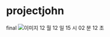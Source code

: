 # projectjohn
final
![이미지 12 월 12 일 15 시 02 분 12 초](https://user-images.githubusercontent.com/60137126/103184644-60ec7600-48fc-11eb-908c-cf0763f5e1c7.png)
